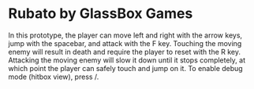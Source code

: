 # Rubato by GlassBox Games

In this prototype, the player can move left and right with the arrow keys, jump
with the spacebar, and attack with the F key. Touching the moving enemy will
result in death and require the player to reset with the R key. Attacking the
moving enemy will slow it down until it stops completely, at which point the
player can safely touch and jump on it. To enable debug mode (hitbox view),
press /.
